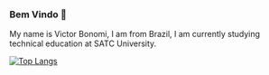 ### Bem Vindo 👋

My name is Victor Bonomi, I am from Brazil, I am currently studying technical education at SATC University.


[![Top Langs](https://github-readme-stats.vercel.app/api/top-langs/?username=victorbonomi16&langs_count=8)](https://github.com/victorbonomi16/github-readme-stats)

